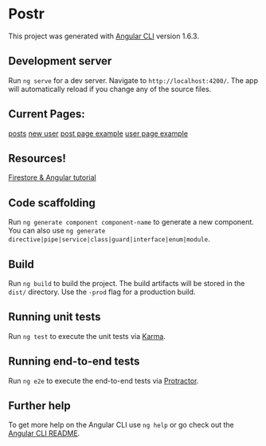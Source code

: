 # Postr

This project was generated with [Angular CLI](https://github.com/angular/angular-cli) version 1.6.3.

## Development server

Run `ng serve` for a dev server. Navigate to `http://localhost:4200/`. The app will automatically reload if you change any of the source files.

## Current Pages:
[posts](localhost:4200/posts)
[new user](localhost:4200/newuser)
[post page example](http://localhost:4200/post/J850z4vdPTzUy9fDybk3)
[user page example](http://localhost:4200/user/danny)
## Resources!

[Firestore & Angular tutorial](https://coursetro.com/posts/code/94/Use-Angular-with-Google's-Cloud-Firestore---Tutorial)


## Code scaffolding

Run `ng generate component component-name` to generate a new component. You can also use `ng generate directive|pipe|service|class|guard|interface|enum|module`.

## Build

Run `ng build` to build the project. The build artifacts will be stored in the `dist/` directory. Use the `-prod` flag for a production build.

## Running unit tests

Run `ng test` to execute the unit tests via [Karma](https://karma-runner.github.io).

## Running end-to-end tests

Run `ng e2e` to execute the end-to-end tests via [Protractor](http://www.protractortest.org/).

## Further help

To get more help on the Angular CLI use `ng help` or go check out the [Angular CLI README](https://github.com/angular/angular-cli/blob/master/README.md).
